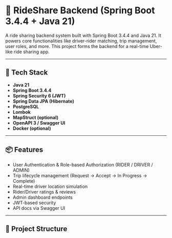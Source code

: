 # 🚗 RideShare Backend (Spring Boot 3.4.4 + Java 21)

A ride sharing backend system built with Spring Boot 3.4.4 and Java 21. It powers core functionalities like driver-rider matching, trip management, user roles, and more. This project forms the backend for a real-time Uber-like ride sharing app.

---

## 🧰 Tech Stack

- **Java 21**
- **Spring Boot 3.4.4**
- **Spring Security 6 (JWT)**
- **Spring Data JPA (Hibernate)**
- **PostgreSQL**
- **Lombok**
- **MapStruct (optional)**
- **OpenAPI 3 / Swagger UI**
- **Docker (optional)**

---

## 📦 Features

- User Authentication & Role-based Authorization (RIDER / DRIVER / ADMIN)
- Trip lifecycle management (Request → Accept → In Progress → Complete)
- Real-time driver location simulation
- Rider/Driver ratings & reviews
- Admin dashboard endpoints
- JWT-based security
- API docs via Swagger UI

---

## 📁 Project Structure

